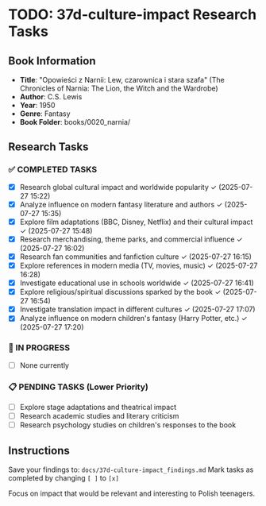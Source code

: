 # TODO: 37d-culture-impact Research Tasks

## Book Information
- **Title**: "Opowieści z Narnii: Lew, czarownica i stara szafa" (The Chronicles of Narnia: The Lion, the Witch and the Wardrobe)
- **Author**: C.S. Lewis
- **Year**: 1950
- **Genre**: Fantasy
- **Book Folder**: books/0020_narnia/

## Research Tasks

### ✅ COMPLETED TASKS
- [x] Research global cultural impact and worldwide popularity ✓ (2025-07-27 15:22)
- [x] Analyze influence on modern fantasy literature and authors ✓ (2025-07-27 15:35)
- [x] Explore film adaptations (BBC, Disney, Netflix) and their cultural impact ✓ (2025-07-27 15:48)
- [x] Research merchandising, theme parks, and commercial influence ✓ (2025-07-27 16:02)
- [x] Research fan communities and fanfiction culture ✓ (2025-07-27 16:15)
- [x] Explore references in modern media (TV, movies, music) ✓ (2025-07-27 16:28)
- [x] Investigate educational use in schools worldwide ✓ (2025-07-27 16:41)
- [x] Explore religious/spiritual discussions sparked by the book ✓ (2025-07-27 16:54)
- [x] Investigate translation impact in different cultures ✓ (2025-07-27 17:07)
- [x] Analyze influence on modern children's fantasy (Harry Potter, etc.) ✓ (2025-07-27 17:20)

### 🔄 IN PROGRESS
- [ ] None currently

### 📋 PENDING TASKS (Lower Priority)
- [ ] Explore stage adaptations and theatrical impact
- [ ] Research academic studies and literary criticism
- [ ] Research psychology studies on children's responses to the book

## Instructions
Save your findings to: `docs/37d-culture-impact_findings.md`
Mark tasks as completed by changing `[ ]` to `[x]`

Focus on impact that would be relevant and interesting to Polish teenagers.